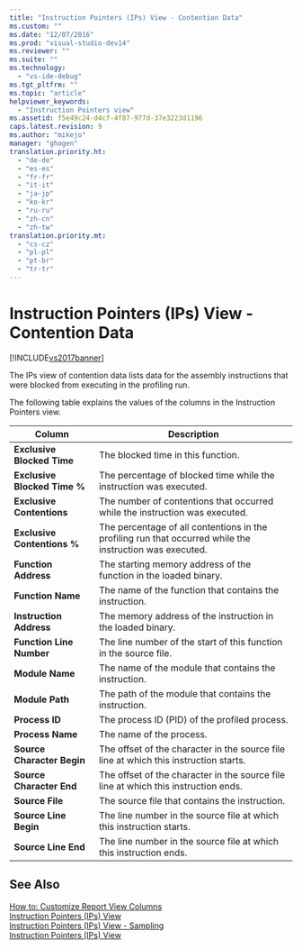 ```yaml
---
title: "Instruction Pointers (IPs) View - Contention Data"
ms.custom: ""
ms.date: "12/07/2016"
ms.prod: "visual-studio-dev14"
ms.reviewer: ""
ms.suite: ""
ms.technology: 
  - "vs-ide-debug"
ms.tgt_pltfrm: ""
ms.topic: "article"
helpviewer_keywords: 
  - "Instruction Pointers view"
ms.assetid: f5e49c24-d4cf-4f87-977d-37e3223d1196
caps.latest.revision: 9
ms.author: "mikejo"
manager: "ghogen"
translation.priority.ht: 
  - "de-de"
  - "es-es"
  - "fr-fr"
  - "it-it"
  - "ja-jp"
  - "ko-kr"
  - "ru-ru"
  - "zh-cn"
  - "zh-tw"
translation.priority.mt: 
  - "cs-cz"
  - "pl-pl"
  - "pt-br"
  - "tr-tr"
---
```

# Instruction Pointers (IPs) View - Contention Data
[!INCLUDE[vs2017banner](../code-quality/includes/vs2017banner.md)]

The IPs view of contention data lists data for the assembly instructions that were blocked from executing in the profiling run.  
  
 The following table explains the values of the columns in the Instruction Pointers view.  
  
|Column|Description|  
|------------|-----------------|  
|**Exclusive Blocked Time**|The blocked time in this function.|  
|**Exclusive Blocked Time %**|The percentage of blocked time while the instruction was executed.|  
|**Exclusive Contentions**|The number of contentions that occurred while the instruction was executed.|  
|**Exclusive Contentions %**|The percentage of all contentions in the profiling run that occurred while the instruction was executed.|  
|**Function Address**|The starting memory address of the function in the loaded binary.|  
|**Function Name**|The name of the function that contains the instruction.|  
|**Instruction Address**|The memory address of the instruction in the loaded binary.|  
|**Function Line Number**|The line number of the start of this function in the source file.|  
|**Module Name**|The name of the module that contains the instruction.|  
|**Module Path**|The path of the module that contains the instruction.|  
|**Process ID**|The process ID (PID) of the profiled process.|  
|**Process Name**|The name of the process.|  
|**Source Character Begin**|The offset of the character in the source file line at which this instruction starts.|  
|**Source Character End**|The offset of the character in the source file line at which this instruction ends.|  
|**Source File**|The source file that contains the instruction.|  
|**Source Line Begin**|The line number in the source file at which this instruction starts.|  
|**Source Line End**|The line number in the source file at which this instruction ends.|  
  
## See Also  
 [How to: Customize Report View Columns](../profiling/how-to--customize-report-view-columns.md)   
 [Instruction Pointers (IPs) View](../profiling/instruction-pointers--ips--view.md)   
 [Instruction Pointers (IPs) View - Sampling](../profiling/instruction-pointers--ips--view---.net-memory-sampling-data.md)   
 [Instruction Pointers (IPs) View](../profiling/instruction-pointers--ips--view---sampling-data.md)